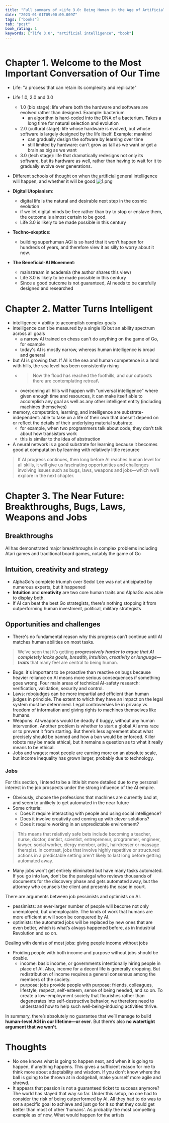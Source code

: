 ```yaml
---
title: "Full summary of <Life 3.0: Being Human in the Age of Artificial Intelligence> (14 / 100)"
date: "2023-01-01T09:00:00.009Z"
tags: ["books"]
tab: "post"
book_rating: 1
keywords: ["life 3.0", "artificial intelligence", "book"]
---
```


```toc
```

# Chapter 1. Welcome to the Most Important Conversation of Our Time

- Life: "a process that can retain its complexity and replicate"

- Life 1.0, 2.0 and 3.0
  - 1.0 (bio stage): life where both the hardware and software are evolved rather than designed. Example: bacterium
    - an algorithm is hard-coded into the DNA of a bacterium. Takes a long time for natural selection and evolution
  - 2.0 (cultural stage): life whose hardware is evolved, but whose software is largely designed by the life itself. Example: mankind
    - can gradually design the software by learning over time
    - still limited by hardware: can't grow as tall as we want or get a brain as big as we want
  - 3.0 (tech stage): life that dramatically redesigns not only its software, but its hardware as well, rather than having to wait for it to gradually evolve over generations.

- Different schools of thought on when the artificial general intelligence will happen, and whether it will be good
    ![1.png](./1.png)

- **Digital Utopianism**: 
  - digital life is the natural and desirable next step in the cosmic evolution 
  - if we let digital minds be free rather than try to stop or enslave them, the outcome is almost certain to be good.
  - Life 3.0 is likely to be made possible in this century
- **Techno-skeptics**:
  - building superhuman AGI is so hard that it won’t happen for hundreds of years, and therefore view it as silly to worry about it now.
- **The Beneficial-AI Movement**:
  - mainstream in academia (the author shares this view)
  - Life 3.0 is likely to be made possible in this century
  - Since a good outcome is not guaranteed, AI needs to be carefully designed and researched

# Chapter 2. Matter Turns Intelligent

- intelligence = ability to accomplish complex goals
- intelligence can't be measured by a single IQ but an ability spectrum across all goals
  - a narrow AI trained on chess can't do anything on the game of Go, for example
  - today's AI is mostly narrow, whereas human intelligence is broad and general
- but AI is growing fast. If AI is the sea and human competence is a land with hills, the sea level has been consistently rising
  - > Now the flood has reached the foothills, and our outposts there are contemplating retreat\
  - overcoming all hills will happen with "universal intelligence" where given enough time and resources, it can make itself able to accomplish any goal as well as any other intelligent entity (including machines themselves)
- memory, computation, learning, and intelligence are substrate-independent: able to take on a life of their own that doesn’t depend on or reflect the details of their underlying material substrate.
  - for example, when two programmers talk about code, they don't talk about how transistors work
  - this is similar to the idea of abstraction
- A neural network is a good substrate for learning because it becomes good at computation by learning with relatively little resource

> If AI progress continues, then long before AI reaches human level for all skills, it will give us fascinating opportunities and challenges involving issues such as bugs, laws, weapons and jobs—which we’ll explore in the next chapter.

# Chapter 3. The Near Future: Breakthroughs, Bugs, Laws, Weapons and Jobs

## Breakthroughs

AI has demonstrated major breakthroughs in complex problems including Atari games and traditional board games, notably the game of Go

## Intuition, creativity and strategy

- AlphaGo's complete triumph over Sedol Lee was not anticipated by numerous experts, but it happened
- **Intuition** and **creativity** are two core human traits and AlphaGo was able to display both.
- If AI can beat the best Go strategists, there's nothing stopping it from outperforming human investment, political, military strategists

## Opportunities and challenges

- There's no fundamental reason why this progress can’t continue until AI matches human abilities on most tasks.

> We’ve seen that it’s getting _**progressively harder to argue that AI completely lacks goals, breadth, intuition, creativity or language—traits**_ that many feel are central to being human.

- Bugs: it's important to be proactive than reactive on bugs because heavier reliance on AI means more serious consequences if something goes wrong. Four main areas of technical AI-safety research: verification, validation, security and control.
- Laws: robojudges can be more impartial and efficient than human judges in principle. The extent to which they have an impact on the legal system must be determined. Legal controversies lie in privacy vs freedom of information and giving rights to machines themselves like humans.
- Weapons: AI weapons would be deadly if buggy, without any human intervention. Another problem is whether to start a global AI arms race or to prevent it from starting. But there’s less agreement about what precisely should be banned and how a ban would be enforced. Killer robots may be made ethical, but it remains a question as to what it really means to be ethical.
- Jobs and wages: most people are earning more on an absolute scale, but income inequality has grown larger, probably due to technology. 


### Jobs

For this section, I intend to be a little bit more detailed due to my personal interest in the job prospects under the strong influence of the AI empire.

- Obviously, choose the professions that machines are currently bad at, and seem to unlikely to get automated in the near future
- Some criteria:
  - Does it require interacting with people and using social intelligence? 
  - Does it involve creativity and coming up with clever solutions? 
  - Does it require working in an unpredictable environment?

> This means that relatively safe bets include becoming a teacher, nurse, doctor, dentist, scientist, entrepreneur, programmer, engineer, lawyer, social worker, clergy member, artist, hairdresser or massage therapist. In contrast, jobs that involve highly repetitive or structured actions in a predictable setting aren’t likely to last long before getting automated away.

- Many jobs won't get entirely eliminated but have many tasks automated. If you go into law, don’t be the paralegal who reviews thousands of documents for the discovery phase and gets automated away, but the attorney who counsels the client and presents the case in court.

There are arguments between job pessimists and optimists on AI.
- pessimists: an ever-larger number of people will become not only unemployed, but unemployable. The kinds of work that humans are more efficient at will soon be conquered by AI.
- optimists: the automated jobs will be replaced by new ones that are even better, which is what’s always happened before, as in Industrial Revolution and so on.

Dealing with demise of most jobs: giving people income without jobs
- Proiding people with both income and purpose without jobs should be doable. 
  - income: basic income, or governments intentionally hiring people in place of AI. Also, income for a decent life is generally dropping. But redistribution of income requires a general consensus among the members of the society.
  - purpose: jobs provide people with purpose: friends, colleagues, lifestyle, respect, self-esteem, sense of being needed, and so on. To create a low-employment society that flourishes rather than degenerates into self-destructive behavior, we therefore need to understand how to help such well-being-inducing activities thrive.


In summary, there’s absolutely no guarantee that we’ll manage to build **human-level AGI in our lifetime—or ever**. But there’s also **no watertight argument that we won’t**.

# Thoughts

- No one knows what is going to happen next, and when it is going to happen, if anything happens. This gives a sufficient reason for me to think more about adaptability and wisdom. If you don't know where the ball is going to be thrown at in dodgeball, make yourself more agile and shrewd.
- It appears that passion is not a guaranteed ticket to success anymore? The world has stayed that way so far. Under this setup, no one had to consider the risk of being outperformed by AI. All they had to do was to set a specific goal to achieve and just go for it so that they could get better than most of other 'humans'. As probably the most compelling example as of now, What would happen for the artists